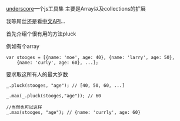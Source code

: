 [underscore](http://underscorejs.org/)一个js工具集 主要是Array以及collections的扩展

我等屌丝还是看[中文API](http://www.css88.com/doc/underscore/#)...

首先介绍个很有用的方法pluck

例如有个array 
```
var stooges = [{name: 'moe', age: 40}, {name: 'larry', age: 50}, 
    {name: 'curly', age: 60}, ...];
```
要求取这所有人的最大岁数

```
_.pluck(stooges, "age"); // [40, 50, 60, ...]

_.max(_.pluck(stooges,"age")); // 60

//当然也可以这样
_.max(stooges, "age"); // {name: 'currly', age: 60}
```